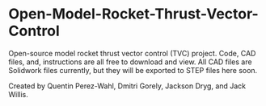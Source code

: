 # Open-Model-Rocket-Thrust-Vector-Control
Open-source model rocket thrust vector control (TVC) project. Code, CAD files, and, instructions are all free to download and view.
All CAD files are Solidwork files currently, but they will be exported to STEP files here soon.

Created by Quentin Perez-Wahl, Dmitri Gorely, Jackson Dryg, and Jack Willis.
